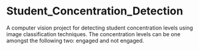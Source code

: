 # Student_Concentration_Detection
A computer vision project for detecting student concentration levels using image classification techniques. The concentration levels can be one amongst the following two: engaged and not engaged. 
